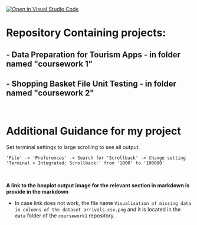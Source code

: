 [![Open in Visual Studio Code](https://classroom.github.com/assets/open-in-vscode-c66648af7eb3fe8bc4f294546bfd86ef473780cde1dea487d3c4ff354943c9ae.svg)](https://classroom.github.com/online_ide?assignment_repo_id=8896532&assignment_repo_type=AssignmentRepo)
# **Repository Containing projects:**
## - Data Preparation for Tourism Apps - in folder named "coursework 1"
## - Shopping Basket File Unit Testing - in folder named "coursework 2"  
<br/> 

# **Additional Guidance for my project**
Set terminal settings to large scrolling to see all output.  
```
'File' -> 'Preferences' -> Search for 'Scrollback' -> Change setting 'Terminal > Integrated: Scrollback:' from '1000' to '100000'
```
<br/>

**A link to the boxplot output image for the relevant section in markdown is provide in the markdown** 
- In case link does not work, the file name `Visualisation of missing data in columns of the dataset arrivals.csv.png` and it is located in the `data` folder of the `coursework1` repository.
